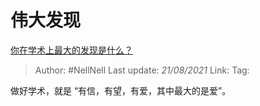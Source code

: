 # 伟大发现
[你在学术上最大的发现是什么？](https://www.zhihu.com/question/408090838/answer/1446473631)

> Author: #NellNell
> Last update: *21/08/2021*
> Link:
> Tag:

做好学术，就是 “有信，有望，有爱，其中最大的是爱”。
